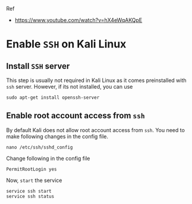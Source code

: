 Ref
* <https://www.youtube.com/watch?v=hX4eWqAKQpE>

# Enable `SSH` on Kali Linux

## Install `SSH` server
This step is usually not required in Kali Linux as it comes preinstalled with `ssh` server. However, if its not installed, you can use
```
sudo apt-get install openssh-server
```
## Enable root account access from `ssh`
By default Kali does not allow root account access from `ssh`. You need to make following changes in the config file.
```
nano /etc/ssh/sshd_config
```
Change following in the config file
```
PermitRootLogin yes
```
Now, `start` the service
```
service ssh start
service ssh status
```
